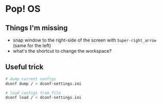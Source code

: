 # Pop! OS

## Things I'm missing

- snap window to the right-side of the screen with `Super-right_arrow` (same for the left)
- what's the shortcut to change the workspace?


## Useful trick
```bash
# dump current configs
dconf dump / > dconf-settings.ini

# load configs from file
dconf load / < dconf-settings.ini
```